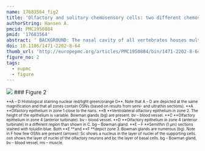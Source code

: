```yaml
---
name: 17683564_fig2
title: 'Olfactory and solitary chemosensory cells: two different chemosensory systems in the nasal cavity of the American alligator, Alligator mississippiensis.'
authorString: Hansen A.
pmcid: PMC1950884
pmid: '17683564'
abstract: ' BACKGROUND: The nasal cavity of all vertebrates houses multiple chemosensors, either innervated by the Ist (olfactory) or the Vth (trigeminal) cranial nerve. Various types of receptor cells are present, either segregated in different compartments (e.g. in rodents) or mingled in one epithelium (e.g. fish). In addition, solitary chemosensory cells have been reported for several species. Alligators which seek their prey both above and under water have only one nasal compartment. Information about their olfactory epithelium is limited. Since alligators seem to detect both volatile and water-soluble odour cues, I tested whether different sensory cell types are present in the olfactory epithelium. RESULTS: Electron microscopy and immunocytochemistry were used to examine the sensory epithelium of the nasal cavity of the American alligator. Almost the entire nasal cavity is lined with olfactory (sensory) epithelium. Two types of olfactory sensory neurons are present. Both types bear cilia as well as microvilli at their apical endings and express the typical markers for olfactory neurons. The density of these olfactory neurons varies along the nasal cavity. In addition, solitary chemosensory cells innervated by trigeminal nerve fibres, are intermingled with olfactory sensory neurons. Solitary chemosensory cells express components of the PLC-transduction cascade found in solitary chemosensory cells in rodents. CONCLUSION: The nasal cavity of the American alligator contains two different chemosensory systems incorporated in the same sensory epithelium: the olfactory system proper and solitary chemosensory cells. The olfactory system contains two morphological distinct types of ciliated olfactory receptor neurons.'
doi: 10.1186/1471-2202-8-64
thumb_url: 'http://europepmc.org/articles/PMC1950884/bin/1471-2202-8-64-2.gif'
figure_no: 2
tags:
  - eupmc
  - figure
---
```

<img src='http://europepmc.org/articles/PMC1950884/bin/1471-2202-8-64-2.jpg' style='max-height: 300px'>
### Figure 2
<p style='font-size: 10px;'>**A – D Histological staining nuclear red/light green/orange G**. Note that A – D are depicted at the same magnification and that all zones contain OSNs (based on results from semi- and ultrathin sections). **A **Olfactory epithelium in zone 1 close to the naris. **B **Ventrolateral olfactory epithelium in zone 2. The height of the epithelium is variable. Bowman glands (bg) are present. bv – blood vessel. **C **Olfactory epithelium in zone 4 (anterior turbinate). bv – blood vessel. **D **Olfactory epithelium in zone 4 (anterior turbinate) in a different region than shown in C. bg – Bowman gland. **E – F **Semithin (1 μm) sections stained with toluidin blue. Both **E **and **F **depict zone 3. Bowman glands are numerous (bg). Note in F how few OSNs are present (arrows). Sc shows a nucleus in the layer of nuclei of the supporting cells. osn shows the layer of nuclei of the olfactory neurons and bc the layer of basal cells. bg – Bowman gland, bv – blood vessel, ms – muscle.</p>